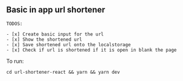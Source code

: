 ## Basic in app url shortener

    TODOS:

    - [x] Create basic input for the url
    - [x] Show the shortened url
    - [x] Save shortened url onto the localstorage
    - [x] Check if url is shortened if it is open in blank the page

To run:

```
cd url-shortener-react && yarn && yarn dev
```
